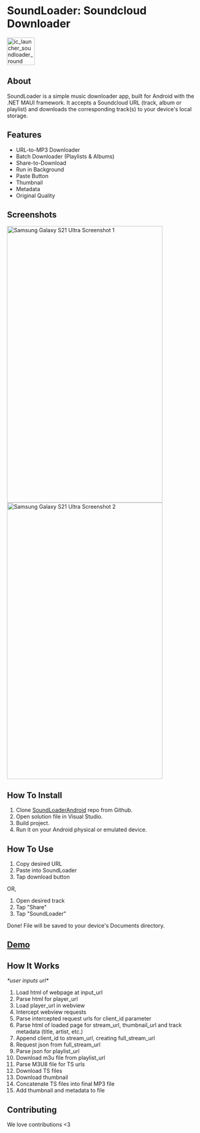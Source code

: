 # SoundLoader: Soundcloud Downloader

<img width="72" height="72" alt="ic_launcher_soundloader_round" src="https://github.com/user-attachments/assets/1cd86fc9-3afa-415c-8bcf-6d0cd810ab82" />  

## About

SoundLoader is a simple music downloader app, built for Android with the .NET MAUI framework.  It accepts a Soundcloud URL (track, album or playlist) and downloads the corresponding track(s) to your device's local storage.


## Features

*  URL-to-MP3 Downloader
*  Batch Downloader (Playlists & Albums)
*  Share-to-Download
*  Run in Background
*  Paste Button
*  Thumbnail
*  Metadata
*  Original Quality

## Screenshots

<img width="405" height="720" alt="Samsung Galaxy S21 Ultra Screenshot 1" src="https://github.com/user-attachments/assets/ae7b687a-7609-4f2a-b28a-54cd3d7710dd" />
<img width="405" height="720" alt="Samsung Galaxy S21 Ultra Screenshot 2" src="https://github.com/user-attachments/assets/cc057454-9e08-4ad9-b9d1-49dbfd81e113" />


## How To Install

1.  Clone [SoundLoaderAndroid](https://github.com/mvxGREEN/SoundLoaderAndroid) repo from Github.
2.  Open solution file in Visual Studio.
3.  Build project.
4.  Run it on your Android physical or emulated device.


## How To Use

1.  Copy desired URL
2.  Paste into SoundLoader
3.  Tap download button

OR,

1.  Open desired track
2.  Tap "Share"
3.  Tap "SoundLoader"

Done!  File will be saved to your device's Documents directory.


## [Demo](https://youtu.be/Evi0wVs-WLI?si=z8fdNlIfUhn9m3Xa)


## How It Works

*\*user inputs url\**
1.  Load html of webpage at input_url
2.  Parse html for player_url
3.  Load player_url in webview
4.  Intercept webview requests
5.  Parse intercepted request urls for client_id parameter
6.  Parse html of loaded page for stream_url, thumbnail_url and track metadata (title, artist, etc.)
7.  Append client_id to stream_url, creating full_stream_url
8.  Request json from full_stream_url
9.  Parse json for playlist_url
10.  Download m3u file from playlist_url
11.  Parse M3U8 file for TS urls
12.  Download TS files
13.  Download thumbnail
14.  Concatenate TS files into final MP3 file
15.  Add thumbnail and metadata to file


## Contributing

We love contributions <3
